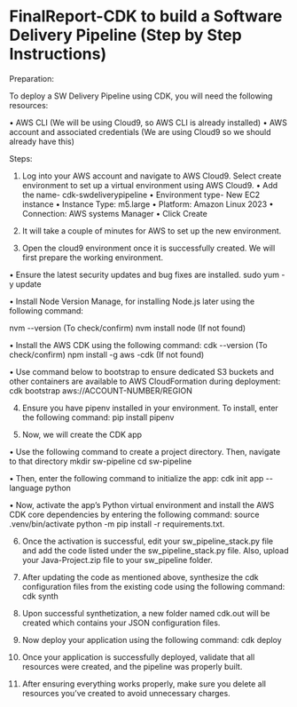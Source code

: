 # FinalReport-CDK to build a Software Delivery Pipeline (Step by Step Instructions)

Preparation:

To deploy a SW Delivery Pipeline using CDK, you will need the following resources:

•	AWS CLI (We will be using Cloud9, so AWS CLI is already installed)
•	AWS account and associated credentials (We are using Cloud9 so we should already have this)

 Steps:
 
1.	Log into your AWS account and navigate to AWS Cloud9. Select create environment to set up a virtual environment using AWS Cloud9.
•	Add the name- cdk-swdeliverypipeline
•	Environment type- New EC2 instance
•	Instance Type: m5.large 
•	Platform: Amazon Linux 2023
•	Connection: AWS systems Manager
•	Click Create 

2.	It will take a couple of minutes for AWS to set up the new environment.



3.	Open the cloud9 environment once it is successfully created. We will first prepare the working environment.

•	Ensure the latest security updates and bug fixes are installed.
sudo yum -y update

•	Install Node Version Manage, for installing Node.js later using the following command:

nvm --version (To check/confirm) 
nvm install node (If not found)

•	Install the AWS CDK using the following command:
cdk --version (To check/confirm)
npm install -g aws -cdk (If not found)

•	Use command below to bootstrap to ensure dedicated S3 buckets and other containers are available to AWS CloudFormation during deployment:
cdk bootstrap aws://ACCOUNT-NUMBER/REGION

4.	Ensure you have pipenv installed in your environment. To install, enter the following command:
pip install pipenv

5.	Now, we will create the CDK app

•	Use the following command to create a project directory. Then, navigate to that directory
mkdir sw-pipeline
cd sw-pipeline

•	Then, enter the following command to initialize the app:
cdk init app --language python

•	Now, activate the app’s Python virtual environment and install the AWS CDK core dependencies by entering the following command:
source .venv/bin/activate
python -m pip install -r requirements.txt.

6.	Once the activation is successful, edit your sw_pipeline_stack.py file and add the code listed under the sw_pipeline_stack.py file. Also, upload your Java-Project.zip file to your sw_pipeline folder.

7.	After updating the code as mentioned above, synthesize the cdk configuration files from the existing code using the following command:
cdk synth

8.	Upon successful synthetization, a new folder named cdk.out will be created which contains your JSON configuration files.

9.	Now deploy your application using the following command:
 cdk deploy

10.	Once your application is successfully deployed, validate that all resources were created, and the pipeline was properly built.

11.	After ensuring everything works properly, make sure you delete all resources you’ve created to avoid unnecessary charges.


